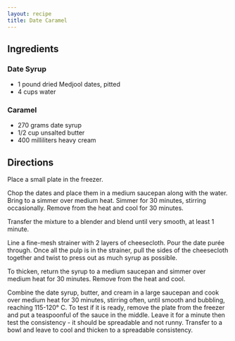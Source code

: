 ```yaml
---
layout: recipe
title: Date Caramel
---
```


## Ingredients

### Date Syrup
* 1 pound dried Medjool dates, pitted
* 4 cups water

### Caramel

* 270 grams date syrup
* 1/2 cup unsalted butter
* 400 milliliters heavy cream

## Directions

Place a small plate in the freezer.

Chop the dates and place them in a medium saucepan along with the water. Bring to a simmer over medium heat. Simmer for 30 minutes, stirring occasionally. Remove from the heat and cool for 30 minutes.

Transfer the mixture to a blender and blend until very smooth, at least 1 minute.

Line a fine-mesh strainer with 2 layers of cheesecloth. Pour the date purée through. Once all the pulp is in the strainer, pull the sides of the cheesecloth together and twist to press out as much syrup as possible.

To thicken, return the syrup to a medium saucepan and simmer over medium heat for 30 minutes. Remove from the heat and cool.

Combine the date syrup, butter, and cream in a large saucepan and cook over medium heat for 30 minutes, stirring often, until smooth and bubbling, reaching 115-120° C. To test if it is ready, remove the plate from the freezer and put a teaspoonful of the sauce in the middle. Leave it for a minute then test the consistency - it should be spreadable and not runny. Transfer to a bowl and leave to cool and thicken to a spreadable consistency.